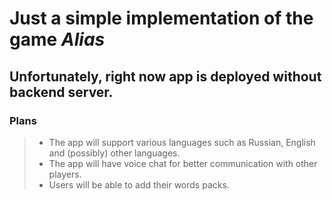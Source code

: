 # Just a simple implementation of the game *Alias*

## **Unfortunately, right now app is deployed without backend server.**

### Plans
> - The app will support various languages such as Russian, English and (possibly) other languages.
> - The app will have voice chat for better communication with other players.
> - Users will be able to add their words packs.
